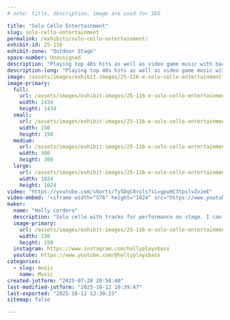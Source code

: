 ```yaml
---
# note: title, description, image are used for SEO

title: "Solo Cello Entertainment"
slug: solo-cello-entertainment
permalink: /exhibits/solo-cello-entertainment/
exhibit-id: 25-116
exhibit-zone: "Outdoor Stage"
space-number: Unassigned
description: "Playing top 40s hits as well as video game music with backing tracks"
description-long: "Playing top 40s hits as well as video game music with backing tracks"
image: /assets/images/exhibit-images/25-116-e-solo-cello-entertainment-img-8659-5125-300x300.jpeg
image-primary: 
  full:
    url: /assets/images/exhibit-images/25-116-e-solo-cello-entertainment-img-8659-5125-full.jpeg
    width: 1434
    height: 1434
  small:
    url: /assets/images/exhibit-images/25-116-e-solo-cello-entertainment-img-8659-5125-150x150.jpeg
    width: 150
    height: 150
  medium:
    url: /assets/images/exhibit-images/25-116-e-solo-cello-entertainment-img-8659-5125-300x300.jpeg
    width: 300
    height: 300
  large:
    url: /assets/images/exhibit-images/25-116-e-solo-cello-entertainment-img-8659-5125-1024x1024.jpeg
    width: 1024
    height: 1024
video: "https://youtube.com/shorts/Ty5DqC8rsls?si=gpuHC3tpslvZvJeE"
video-embed: '<iframe width="576" height="1024" src="https://www.youtube.com/embed/Ty5DqC8rsls?feature=oembed" frameborder="0" allow="accelerometer; autoplay; clipboard-write; encrypted-media; gyroscope; picture-in-picture; web-share" referrerpolicy="strict-origin-when-cross-origin" allowfullscreen title="Just a short clip from the other night #music #gig #gigreview #cellosolo #cello"></iframe>'
maker: 
  name: "Holly cordero"
  description: "Solo cello with tracks for performance on stage. I can walk if needed as I have a strap for my cello"
  image-primary:
    url: /assets/images/exhibit-images/25-116-m-solo-cello-entertainment-img-8659-300x300.jpeg
    width: 150
    height: 150
  instagram: https://www.instagram.com/hollyplaysbass
  youtube: https://www.youtube.com/@hollyplaysbass
categories: 
  - slug: music
    name: Music
created-jotform: "2025-07-28 20:58:40"
last-modified-jotform: "2025-10-12 10:39:47"
last-exported: "2025-10-12 12:30:23"
sitemap: false

---
```

